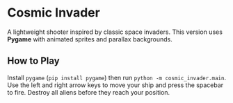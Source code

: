 # Cosmic Invader

A lightweight shooter inspired by classic space invaders. This version uses **Pygame** with animated sprites and parallax backgrounds.

## How to Play

Install `pygame` (`pip install pygame`) then run `python -m cosmic_invader.main`.
Use the left and right arrow keys to move your ship and press the spacebar to fire.
Destroy all aliens before they reach your position.
